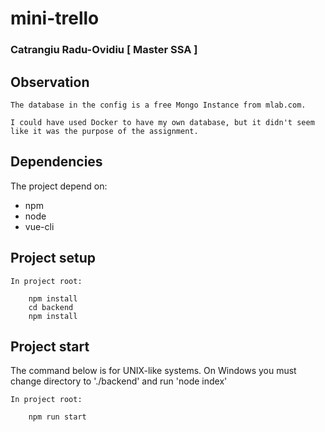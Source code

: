 # mini-trello

### Catrangiu Radu-Ovidiu [ Master SSA ]


## Observation
```
The database in the config is a free Mongo Instance from mlab.com.

I could have used Docker to have my own database, but it didn't seem like it was the purpose of the assignment.
```

## Dependencies

The project depend on:
* npm
* node
* vue-cli 


## Project setup
```
In project root:

    npm install
    cd backend
    npm install
```

## Project start
The command below is for UNIX-like systems. On Windows you must change directory to './backend' and run 'node index'
```
In project root:

    npm run start
```
